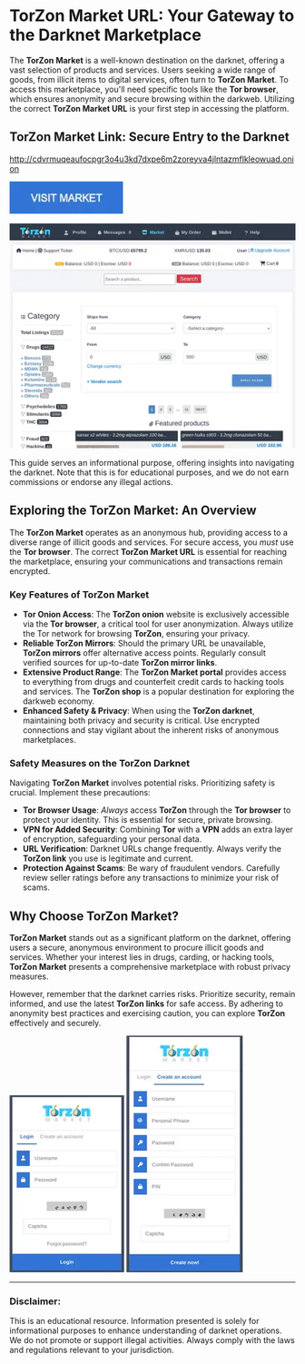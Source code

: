 # TorZon Market URL: Your Gateway to the Darknet Marketplace

The **TorZon Market** is a well-known destination on the darknet, offering a vast selection of products and services. Users seeking a wide range of goods, from illicit items to digital services, often turn to **TorZon Market**. To access this marketplace, you'll need specific tools like the **Tor browser**, which ensures anonymity and secure browsing within the darkweb. Utilizing the correct **TorZon Market URL** is your first step in accessing the platform.

## TorZon Market Link: Secure Entry to the Darknet

http://cdvrmuqeaufocpgr3o4u3kd7dxpe6m2zoreyva4jlntazmflkleowuad.onion

[<img src="/external/ready.webp" width="200">](http://cdvrmuqeaufocpgr3o4u3kd7dxpe6m2zoreyva4jlntazmflkleowuad.onion)

<a href="http://cdvrmuqeaufocpgr3o4u3kd7dxpe6m2zoreyva4jlntazmflkleowuad.onion"><img src="/external/module.webp" alt="TorZon Market URL" style="max-width: 100%;"></a>

This guide serves an informational purpose, offering insights into navigating the darknet. Note that this is for educational purposes, and we do not earn commissions or endorse any illegal actions.

## Exploring the TorZon Market: An Overview

The **TorZon Market** operates as an anonymous hub, providing access to a diverse range of illicit goods and services. For secure access, you *must* use the **Tor browser**. The correct **TorZon Market URL** is essential for reaching the marketplace, ensuring your communications and transactions remain encrypted.

### Key Features of TorZon Market

-   **Tor Onion Access**: The **TorZon onion** website is exclusively accessible via the **Tor browser**, a critical tool for user anonymization. Always utilize the Tor network for browsing **TorZon**, ensuring your privacy.
-   **Reliable TorZon Mirrors**: Should the primary URL be unavailable, **TorZon mirrors** offer alternative access points. Regularly consult verified sources for up-to-date **TorZon mirror links**.
-   **Extensive Product Range**: The **TorZon Market portal** provides access to everything from drugs and counterfeit credit cards to hacking tools and services. The **TorZon shop** is a popular destination for exploring the darkweb economy.
-   **Enhanced Safety & Privacy**: When using the **TorZon darknet**, maintaining both privacy and security is critical. Use encrypted connections and stay vigilant about the inherent risks of anonymous marketplaces.

### Safety Measures on the TorZon Darknet

Navigating **TorZon Market** involves potential risks. Prioritizing safety is crucial. Implement these precautions:

-   **Tor Browser Usage**: *Always* access **TorZon** through the **Tor browser** to protect your identity. This is essential for secure, private browsing.
-   **VPN for Added Security**: Combining **Tor** with a **VPN** adds an extra layer of encryption, safeguarding your personal data.
-   **URL Verification**: Darknet URLs change frequently. Always verify the **TorZon link** you use is legitimate and current.
-   **Protection Against Scams**: Be wary of fraudulent vendors. Carefully review seller ratings before any transactions to minimize your risk of scams.

## Why Choose TorZon Market?

**TorZon Market** stands out as a significant platform on the darknet, offering users a secure, anonymous environment to procure illicit goods and services. Whether your interest lies in drugs, carding, or hacking tools, **TorZon Market** presents a comprehensive marketplace with robust privacy measures.

However, remember that the darknet carries risks. Prioritize security, remain informed, and use the latest **TorZon links** for safe access. By adhering to anonymity best practices and exercising caution, you can explore **TorZon** effectively and securely.

<a href="http://cdvrmuqeaufocpgr3o4u3kd7dxpe6m2zoreyva4jlntazmflkleowuad.onion"><img src="/external/backup.webp" alt="TorZon Market Login" style="max-width: 100%;"></a>
<a href="http://cdvrmuqeaufocpgr3o4u3kd7dxpe6m2zoreyva4jlntazmflkleowuad.onion"><img src="/external/trace.webp" alt="TorZon Market Register" style="max-width: 100%;"></a>

---

### Disclaimer:

This is an educational resource. Information presented is solely for informational purposes to enhance understanding of darknet operations. We do not promote or support illegal activities. Always comply with the laws and regulations relevant to your jurisdiction.